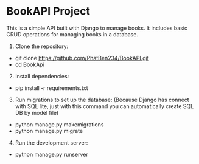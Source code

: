 ﻿# BookAPI Project </br>

This is a simple API built with Django to manage books. It includes basic CRUD operations for managing books in a database. </br>

1. Clone the repository: </br>
- git clone https://github.com/PhatBen234/BookAPI.git </br>
- cd BookApi </br>

2. Install dependencies: </br>
- pip install -r requirements.txt </br>

3. Run migrations to set up the database: (Because Django has connect with SQL lite, just with this command you can automatically create SQL DB by model file) </br>
- python manage.py makemigrations </br>
- python manage.py migrate 

4. Run the development server: </br>
- python manage.py runserver </br>


